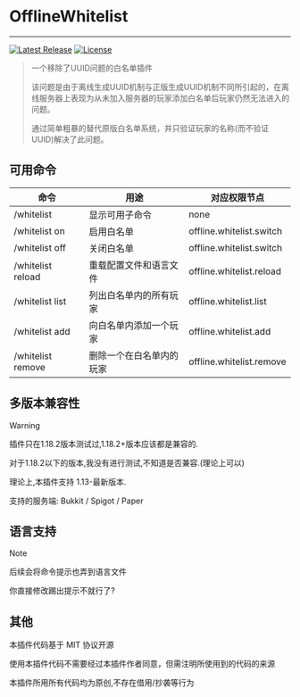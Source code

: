 # OfflineWhitelist
--------
[![Latest Release](https://img.shields.io/github/v/release/3cxc/OfflineWhitelist)](https://github.com/3cxc/OfflineWhitelist/release)
[![License](https://img.shields.io/github/license/3cxc/OfflineWhitelist.svg)](https://github.com/3cxc/OfflineWhitelist/blob/master/LICENSE)

> 一个移除了UUID问题的白名单插件
> 
> 该问题是由于离线生成UUID机制与正版生成UUID机制不同所引起的，在离线服务器上表现为从未加入服务器的玩家添加白名单后玩家仍然无法进入的问题。
>
> 通过简单粗暴的替代原版白名单系统，并只验证玩家的名称(而不验证UUID)解决了此问题。

## 可用命令
| 命令                | 用途            | 对应权限节点                   |
|-------------------|---------------|--------------------------| 
| /whitelist        | 显示可用子命令       | none                     |
| /whitelist on     | 启用白名单         | offline.whitelist.switch |
| /whitelist off    | 关闭白名单         | offline.whitelist.switch |
| /whitelist reload | 重载配置文件和语言文件   | offline.whitelist.reload |
| /whitelist list   | 列出白名单内的所有玩家   | offline.whitelist.list   |
| /whitelist add    | 向白名单内添加一个玩家   | offline.whitelist.add    |
| /whitelist remove | 删除一个在白名单内的玩家  | offline.whitelist.remove |

## 多版本兼容性

> [!WARNING]
> 插件只在1.18.2版本测试过,1.18.2+版本应该都是兼容的.
> 
> 对于1.18.2以下的版本,我没有进行测试,不知道是否兼容.(理论上可以)

理论上,本插件支持 1.13-最新版本.

支持的服务端: Bukkit / Spigot / Paper

## 语言支持

> [!NOTE]
> 后续会将命令提示也弄到语言文件

你直接修改踢出提示不就行了?

## 其他
本插件代码基于 MIT 协议开源

使用本插件代码不需要经过本插件作者同意，但需注明所使用到的代码的来源

本插件所用所有代码均为原创,不存在借用/抄袭等行为
